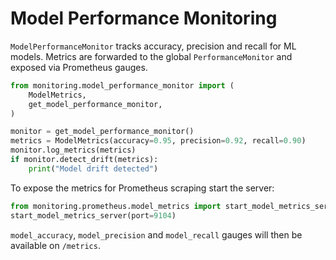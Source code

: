 # Model Performance Monitoring

`ModelPerformanceMonitor` tracks accuracy, precision and recall for ML models.
Metrics are forwarded to the global `PerformanceMonitor` and exposed via
Prometheus gauges.

```python
from monitoring.model_performance_monitor import (
    ModelMetrics,
    get_model_performance_monitor,
)

monitor = get_model_performance_monitor()
metrics = ModelMetrics(accuracy=0.95, precision=0.92, recall=0.90)
monitor.log_metrics(metrics)
if monitor.detect_drift(metrics):
    print("Model drift detected")
```

To expose the metrics for Prometheus scraping start the server:

```python
from monitoring.prometheus.model_metrics import start_model_metrics_server
start_model_metrics_server(port=9104)
```

`model_accuracy`, `model_precision` and `model_recall` gauges will then be
available on `/metrics`.
